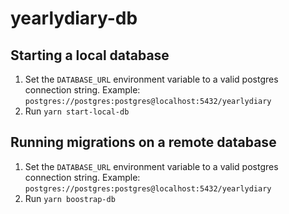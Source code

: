 # yearlydiary-db

## Starting a local database

1. Set the `DATABASE_URL` environment variable to a valid postgres connection string. Example: `postgres://postgres:postgres@localhost:5432/yearlydiary`
2. Run `yarn start-local-db`

## Running migrations on a remote database

1. Set the `DATABASE_URL` environment variable to a valid postgres connection string. Example: `postgres://postgres:postgres@localhost:5432/yearlydiary`
2. Run `yarn boostrap-db`
